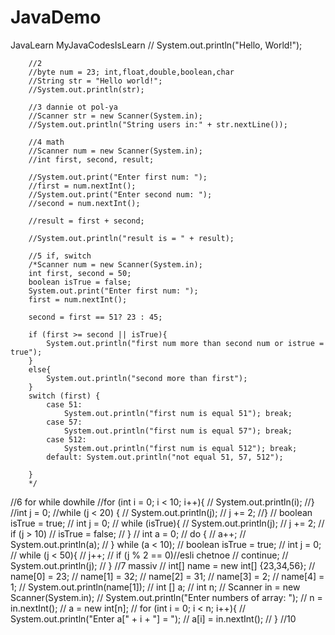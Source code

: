 # JavaDemo
JavaLearn
MyJavaCodesIsLearn
// System.out.println("Hello, World!");

        //2
        //byte num = 23; int,float,double,boolean,char
        //String str = "Hello world!";
        //System.out.println(str);

        //3 dannie ot pol-ya
        //Scanner str = new Scanner(System.in);
        //System.out.println("String users in:" + str.nextLine());

        //4 math
        //Scanner num = new Scanner(System.in);
        //int first, second, result;

        //System.out.print("Enter first num: ");
        //first = num.nextInt();
        //System.out.print("Enter second num: ");
        //second = num.nextInt();

        //result = first + second;

        //System.out.println("result is = " + result);

        //5 if, switch
        /*Scanner num = new Scanner(System.in);
        int first, second = 50;
        boolean isTrue = false;
        System.out.print("Enter first num: ");
        first = num.nextInt();

        second = first == 51? 23 : 45;

        if (first >= second || isTrue){
            System.out.println("first num more than second num or istrue = true");
        }
        else{
            System.out.println("second more than first");
        }
        switch (first) {
            case 51:
                System.out.println("first num is equal 51"); break;
            case 57:
                System.out.println("first num is equal 57"); break;
            case 512:
                System.out.println("first num is equal 512"); break;
            default: System.out.println("not equal 51, 57, 512");

        }
        */
//6 for while dowhile
        //for (int i = 0; i < 10; i++){
          //  System.out.println(i);
        //}
        //int j = 0;
        //while (j < 20) {
        //    System.out.println(j);
        //    j += 2;
        //}
//        boolean isTrue = true;
//        int j = 0;
//        while (isTrue){
//            System.out.println(j);
//            j += 2;
//            if (j > 10)
//                isTrue = false;
//        }
//        int a = 0;
//        do {
//           a++;
//            System.out.println(a);
//        } while (a < 10);
//        boolean isTrue = true;
//        int j = 0;
//        while (j < 50){
//            j++;
//            if (j % 2 == 0)//esli chetnoe
//                continue;
//            System.out.println(j);
//        }
        //7 massiv
//        int[] name = new int[] {23,34,56};
//        name[0] = 23;
//        name[1] = 32;
//        name[2] = 31;
//        name[3] = 2;
//        name[4] = 1;
//        System.out.println(name[1]);
//        int [] a;
//        int n;
//        Scanner in = new Scanner(System.in);
//        System.out.println("Enter numbers of array: ");
//        n = in.nextInt();
//        a = new int[n];
//        for (int i = 0; i < n; i++){
//            System.out.println("Enter a[" + i + "] = ");
//            a[i] = in.nextInt();
//        }
        //10
